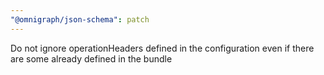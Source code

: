 ```yaml
---
"@omnigraph/json-schema": patch
---
```


Do not ignore operationHeaders defined in the configuration even if there are some already defined in the bundle
